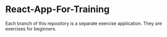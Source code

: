 # React-App-For-Training
 Each branch of this repository is a separate exercise application. They are exercises for beginners.
